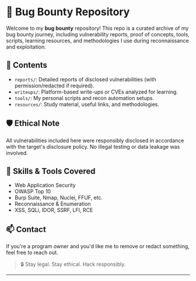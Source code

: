# 🐞 Bug Bounty Repository

Welcome to my **bug bounty** repository! This repo is a curated archive of my bug bounty journey, including vulnerability reports, proof of concepts, tools, scripts, learning resources, and methodologies I use during reconnaissance and exploitation.

## 📁 Contents

- `reports/`: Detailed reports of disclosed vulnerabilities (with permission/redacted if required).
- `writeups/`: Platform-based write-ups or CVEs analyzed for learning.
- `tools/`: My personal scripts and recon automation setups.
- `resources/`: Study material, useful links, and methodologies.

## 🛡️ Ethical Note

All vulnerabilities included here were responsibly disclosed in accordance with the target's disclosure policy. No illegal testing or data leakage was involved.

## 🧰 Skills & Tools Covered

- Web Application Security
- OWASP Top 10
- Burp Suite, Nmap, Nuclei, FFUF, etc.
- Reconnaissance & Enumeration
- XSS, SQLi, IDOR, SSRF, LFI, RCE

## 📫 Contact

If you're a program owner and you'd like me to remove or redact something, feel free to reach out.

> 🔒 Stay legal. Stay ethical. Hack responsibly.

---

